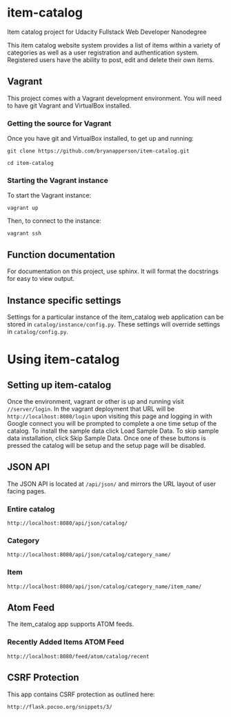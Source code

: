# item-catalog
Item catalog project for Udacity Fullstack Web Developer Nanodegree

This item catalog website system provides a list of items within a
variety of categories as well as a user registration and
authentication system. Registered users have the ability to post,
edit and delete their own items.

## Vagrant

This project comes with a Vagrant development environment. You will need to
have git Vagrant and VirtualBox installed.

### Getting the source for Vagrant

Once you have git and VirtualBox installed, to get up and running:

`git clone https://github.com/bryanapperson/item-catalog.git`

`cd item-catalog`

### Starting the Vagrant instance

To start the Vagrant instance:

`vagrant up`

Then, to connect to the instance:

`vagrant ssh`


## Function documentation

For documentation on this project, use sphinx. It will format the docstrings
for easy to view output.

## Instance specific settings

Settings for a particular instance of the item_catalog web application can be
stored in `catalog/instance/config.py`. These settings will override settings
in `catalog/config.py`.

# Using item-catalog

## Setting up item-catalog

Once the environment, vagrant or other is up and running visit `//server/login`.
 In the vagrant deployment that URL will be `http://localhost:8080/login`
 upon visiting this page and logging in with Google connect you will be prompted
 to complete a one time setup of the catalog. To install the sample data click
 Load Sample Data. To skip sample data installation, click Skip Sample Data.
 Once one of these buttons is pressed the catalog will be setup and the setup
 page will be disabled.

## JSON API

The JSON API is located at `/api/json/` and mirrors the URL layout of user
 facing pages.

### Entire catalog

`http://localhost:8080/api/json/catalog/`

### Category

`http://localhost:8080/api/json/catalog/category_name/`

### Item

`http://localhost:8080/api/json/catalog/category_name/item_name/`

## Atom Feed

The item_catalog app supports ATOM feeds.

### Recently Added Items ATOM Feed

`http://localhost:8080/feed/atom/catalog/recent`

## CSRF Protection

This app contains CSRF protection as outlined here:

`http://flask.pocoo.org/snippets/3/`
